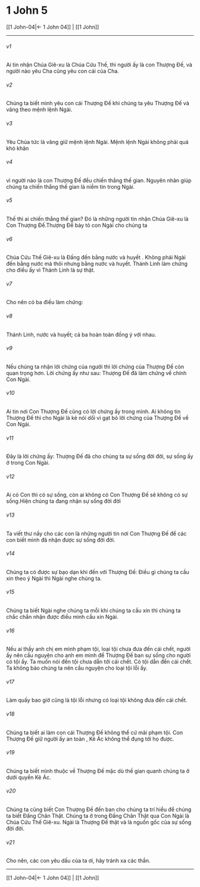# 1 John 5

[[1 John-04|← 1 John 04]] | [[1 John]]
***



###### v1 
Ai tin nhận Chúa Giê-xu là Chúa Cứu Thế, thì người ấy là con Thượng Đế, và người nào yêu Cha cũng yêu con cái của Cha. 

###### v2 
Chúng ta biết mình yêu con cái Thượng Đế khi chúng ta yêu Thượng Đế và vâng theo mệnh lệnh Ngài. 

###### v3 
Yêu Chúa tức là vâng giữ mệnh lệnh Ngài. Mệnh lệnh Ngài không phải quá khó khăn 

###### v4 
vì người nào là con Thượng Đế đều chiến thắng thế gian. Nguyên nhân giúp chúng ta chiến thắng thế gian là niềm tin trong Ngài. 

###### v5 
Thế thì ai chiến thắng thế gian? Đó là những người tin nhận Chúa Giê-xu là Con Thượng Đế.Thượng Đế bày tỏ con Ngài cho chúng ta 

###### v6 
Chúa Cứu Thế Giê-xu là Đấng đến bằng nước và huyết . Không phải Ngài đến bằng nước mà thôi nhưng bằng nước và huyết. Thánh Linh làm chứng cho điều ấy vì Thánh Linh là sự thật. 

###### v7 
Cho nên có ba điều làm chứng: 

###### v8 
Thánh Linh, nước và huyết; cả ba hoàn toàn đồng ý với nhau. 

###### v9 
Nếu chúng ta nhận lời chứng của người thì lời chứng của Thượng Đế còn quan trọng hơn. Lời chứng ấy như sau: Thượng Đế đã làm chứng về chính Con Ngài. 

###### v10 
Ai tin nơi Con Thượng Đế cũng có lời chứng ấy trong mình. Ai không tin Thượng Đế thì cho Ngài là kẻ nói dối vì gạt bỏ lời chứng của Thượng Đế về Con Ngài. 

###### v11 
Đây là lời chứng ấy: Thượng Đế đã cho chúng ta sự sống đời đời, sự sống ấy ở trong Con Ngài. 

###### v12 
Ai có Con thì có sự sống, còn ai không có Con Thượng Đế sẽ không có sự sống.Hiện chúng ta đang nhận sự sống đời đời 

###### v13 
Ta viết thư nầy cho các con là những người tin nơi Con Thượng Đế để các con biết mình đã nhận được sự sống đời đời. 

###### v14 
Chúng ta có được sự bạo dạn khi đến với Thượng Đế: Điều gì chúng ta cầu xin theo ý Ngài thì Ngài nghe chúng ta. 

###### v15 
Chúng ta biết Ngài nghe chúng ta mỗi khi chúng ta cầu xin thì chúng ta chắc chắn nhận được điều mình cầu xin Ngài. 

###### v16 
Nếu ai thấy anh chị em mình phạm tội, loại tội chưa đưa đến cái chết, người ấy nên cầu nguyện cho anh em mình để Thượng Đế ban sự sống cho người có tội ấy. Ta muốn nói đến tội chưa dẫn tới cái chết. Có tội dẫn đến cái chết. Ta không bảo chúng ta nên cầu nguyện cho loại tội lỗi ấy. 

###### v17 
Làm quấy bao giờ cũng là tội lỗi nhưng có loại tội không đưa đến cái chết. 

###### v18 
Chúng ta biết ai làm con cái Thượng Đế không thể cứ mãi phạm tội. Con Thượng Đế giữ người ấy an toàn , Kẻ Ác không thể đụng tới họ được. 

###### v19 
Chúng ta biết mình thuộc về Thượng Đế mặc dù thế gian quanh chúng ta ở dưới quyền Kẻ Ác. 

###### v20 
Chúng ta cũng biết Con Thượng Đế đến ban cho chúng ta trí hiểu để chúng ta biết Đấng Chân Thật. Chúng ta ở trong Đấng Chân Thật qua Con Ngài là Chúa Cứu Thế Giê-xu. Ngài là Thượng Đế thật và là nguồn gốc của sự sống đời đời. 

###### v21 
Cho nên, các con yêu dấu của ta ơi, hãy tránh xa các thần.

***
[[1 John-04|← 1 John 04]] | [[1 John]]

